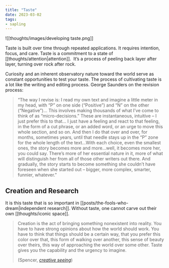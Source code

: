 ```yaml
---
title: "Taste"
date: 2023-03-02
tags:
- sapling
---
```


![[thoughts/images/developing taste.png]]

Taste is built over time through repeated applications. It requires intention, focus, and care. Taste is a commitment to a state of [[thoughts/attention|attention]].  It’s a process of peeling back layer after layer, turning over rock after rock.

Curiosity and an inherent observatory nature toward the world serve as constant opportunities to test your taste. The process of cultivating taste is a lot like the writing and editing process. George Saunders on the revision process:

> “The way I revise is: I read my own text and imagine a little meter in my head, with “P” on one side (“Positive”) and “N” on the other (“Negative”)... This involves making thousands of what I’ve come to think of as “micro-decisions.” These are instantaneous, intuitive – I just prefer this to that… I just have a feeling and react to that feeling, in the form of a cut phrase, or an added word, or an urge to move this whole section, and so on. And then I do that over and over, for months, sometimes years, until that needle stays up in the “P” zone for the whole length of the text…With each choice, even the smallest ones, the story becomes more and more…well, it becomes more her, you could say. There’s more of her essential nature in it, more of what will distinguish her from all of those other writers out there. And gradually, the story starts to become something she couldn’t have foreseen when she started out – bigger, more complex, smarter, funnier, whatever.”

## Creation and Research
It is this taste that is so important in [[posts/the-fools-who-dream|independent research]]. Without taste, one cannot carve out their own [[thoughts/iconic space]].

> Creation is the act of bringing something nonexistent into reality. You have to have strong opinions about how the world should work. You have to think that things should be a certain way, that you prefer this color over that, this form of walking over another, this sense of beauty over theirs, this way of approaching the world over some other. Taste gives you the capability and the urgency to imagine.
> 
> (Spencer, *[creative seeing](https://spencerchang.substack.com/p/creative-seeing)*)